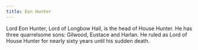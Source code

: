 ```yaml
---
title: Eon Hunter
---
```


Lord Eon Hunter, Lord of Longbow Hall, is the head of House Hunter. He has three quarrelsome sons: Gilwood, Eustace and Harlan. He ruled as Lord of House Hunter for nearly sixty years until his sudden death.


